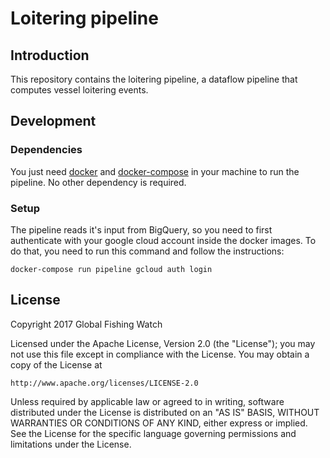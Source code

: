 # Loitering pipeline

## Introduction

This repository contains the loitering pipeline, a dataflow pipeline that computes vessel loitering events.

## Development

### Dependencies

You just need [docker](https://www.docker.com/) and [docker-compose](https://docs.docker.com/compose/) in your machine to run the pipeline. No other dependency is required.

### Setup

The pipeline reads it's input from BigQuery, so you need to first authenticate with your google cloud account inside the docker images. To do that, you need to run this command and follow the instructions:

```
docker-compose run pipeline gcloud auth login
```

## License

Copyright 2017 Global Fishing Watch

Licensed under the Apache License, Version 2.0 (the "License");
you may not use this file except in compliance with the License.
You may obtain a copy of the License at

    http://www.apache.org/licenses/LICENSE-2.0

Unless required by applicable law or agreed to in writing, software
distributed under the License is distributed on an "AS IS" BASIS,
WITHOUT WARRANTIES OR CONDITIONS OF ANY KIND, either express or implied.
See the License for the specific language governing permissions and
limitations under the License.
